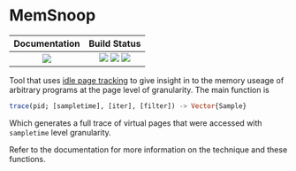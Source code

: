 # MemSnoop

| **Documentation**                                                               | **Build Status**                                                                                |
|:-------------------------------------------------------------------------------:|:-----------------------------------------------------------------------------------------------:|
| [![][docs-stable-img]][docs-stable-url] | [![][travis-img]][travis-url] ![][lifecycle-img] [![][codecov-img]][codecov-url] |

Tool that uses [idle page tracking](https://www.kernel.org/doc/html/latest/admin-guide/mm/idle_page_tracking.html)
to give insight in to the memory useage of arbitrary programs at the page level of 
granularity. The main function is

```julia
trace(pid; [sampletime], [iter], [filter]) -> Vector{Sample}
```

Which generates a full trace of virtual pages that were accessed with `sampletime` level
granularity.

Refer to the documentation for more information on the technique and these functions.

[docs-stable-img]: https://img.shields.io/badge/docs-latest-blue.svg
[docs-stable-url]: https://hildebrandmw.github.io/MemSnoop.jl/latest

[lifecycle-img]: https://img.shields.io/badge/lifecycle-experimental-orange.svg

[travis-img]: https://travis-ci.org/hildebrandmw/MemSnoop.jl.svg?branch=master
[travis-url]: https://travis-ci.org/hildebrandmw/MemSnoop.jl

[codecov-img]: http://codecov.io/github/hildebrandmw/MemSnoop.jl/coverage.svg?branch=master
[codecov-url]: http://codecov.io/github/hildebrandmw/MemSnoop.jl?branch=master

